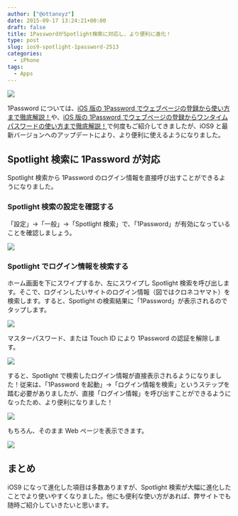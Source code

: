 ```yaml
---
author: ["@ottanxyz"]
date: 2015-09-17 13:24:21+00:00
draft: false
title: 1PasswordがSpotlight検索に対応し、より便利に進化！
type: post
slug: ios9-spotlight-1password-2513
categories:
  - iPhone
tags:
  - Apps
---
```


![](/uploads/2015/09/150917-55fabedc8f2e7.jpg)

1Password については、[iOS 版の 1Password でウェブページの登録から使い方まで徹底解説！](/posts/2014/09/ios-1password-description-554/)や、[iOS 版の 1Password でウェブページの登録からワンタイムパスワードの使い方まで徹底解説！](/posts/2015/04/ios-1password-description-part2-875/)で何度もご紹介してきましたが、iOS9 と最新バージョンへのアップデートにより、より便利に使えるようになりました。

## Spotlight 検索に 1Password が対応

Spotlight 検索から 1Password のログイン情報を直接呼び出すことができるようになりました。

### Spotlight 検索の設定を確認する

「設定」→「一般」→「Spotlight 検索」で、「1Password」が有効になっていることを確認しましょう。

![](/uploads/2015/09/150917-55fabeddde880.png)

### Spotlight でログイン情報を検索する

ホーム画面を下にスワイプするか、左にスワイプし Spotlight 検索を呼び出します。そこで、ログインしたいサイトのログイン情報（図ではクロネコヤマト）を検索します。すると、Spotlight の検索結果に「1Password」が表示されるのでタップします。

![](/uploads/2015/09/150917-55fabee09d1c4.png)

マスターパスワード、または Touch ID により 1Password の認証を解除します。

![](/uploads/2015/09/150917-55fabee2ee2c0.png)

すると、Spotlight で検索したログイン情報が直接表示されるようになりました！従来は、「1Password を起動」→「ログイン情報を検索」というステップを踏む必要がありましたが、直接「ログイン情報」を呼び出すことができるようになったため、より便利になりました！

![](/uploads/2015/09/150917-55fabee4ce708.png)

もちろん、そのまま Web ページを表示できます。

![](/uploads/2015/09/150917-55fabee74116c.png)

## まとめ

iOS9 になって進化した項目は多数ありますが、Spotlight 検索が大幅に進化したことでより使いやすくなりました。他にも便利な使い方があれば、弊サイトでも随時ご紹介していきたいと思います。
